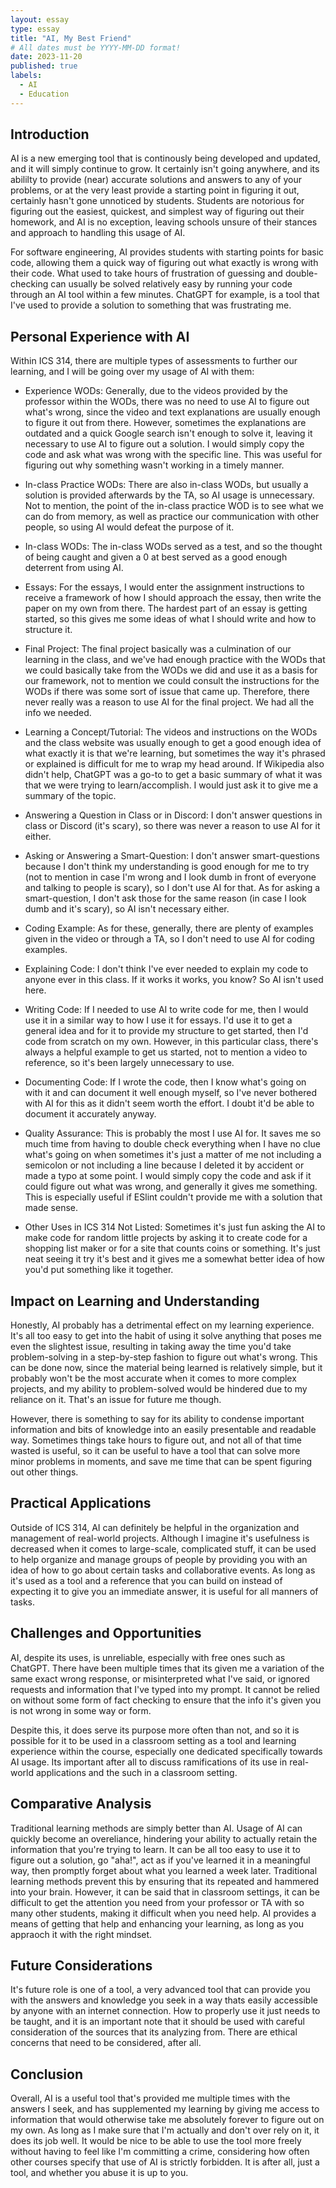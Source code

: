 ```yaml
---
layout: essay
type: essay
title: "AI, My Best Friend"
# All dates must be YYYY-MM-DD format!
date: 2023-11-20
published: true
labels:
  - AI
  - Education
---
```


## Introduction

AI is a new emerging tool that is continously being developed and updated, and it will simply continue to grow. It certainly isn't going anywhere, and its abililty to provide (near) accurate solutions and answers to any of your problems, or at the very least provide a starting point in figuring it out, certainly hasn't gone unnoticed by students. Students are notorious for figuring out the easiest, quickest, and simplest way of figuring out their homework, and AI is no exception, leaving schools unsure of their stances and approach to handling this usage of AI.

For software engineering, AI provides students with starting points for basic code, allowing them a quick way of figuring out what exactly is wrong with their code. What used to take hours of frustration of guessing and double-checking can usually be solved relatively easy by running your code through an AI tool within a few minutes. ChatGPT for example, is a tool that I've used to provide a solution to something that was frustrating me. 

## Personal Experience with AI

Within ICS 314, there are multiple types of assessments to further our learning, and I will be going over my usage of AI with them:

- Experience WODs: Generally, due to the videos provided by the professor within the WODs, there was no need to use AI to figure out what's wrong, since the video and text explanations are usually enough to figure it out from there. However, sometimes the explanations are outdated and a quick Google search isn't enough to solve it, leaving it necessary to use AI to figure out a solution. I would simply copy the code and ask what was wrong with the specific line. This was useful for figuring out why something wasn't working in a timely manner.

- In-class Practice WODs: There are also in-class WODs, but usually a solution is provided afterwards by the TA, so AI usage is unnecessary. Not to mention, the point of the in-class practice WOD is to see what we can do from memory, as well as practice our communication with other people, so using AI would defeat the purpose of it. 

- In-class WODs: The in-class WODs served as a test, and so the thought of being caught and given a 0 at best served as a good enough deterrent from using AI.

- Essays: For the essays, I would enter the assignment instructions to receive a framework of how I should approach the essay, then write the paper on my own from there. The hardest part of an essay is getting started, so this gives me some ideas of what I should write and how to structure it.

- Final Project: The final project basically was a culmination of our learning in the class, and we've had enough practice with the WODs that we could basically take from the WODs we did and use it as a basis for our framework, not to mention we could consult the instructions for the WODs if there was some sort of issue that came up. Therefore, there never really was a reason to use AI for the final project. We had all the info we needed.

- Learning a Concept/Tutorial: The videos and instructions on the WODs and the class website was usually enough to get a good enough idea of what exactly it is that we're learning, but sometimes the way it's phrased or explained is difficult for me to wrap my head around. If Wikipedia also didn't help, ChatGPT was a go-to to get a basic summary of what it was that we were trying to learn/accomplish. I would just ask it to give me a summary of the topic.

- Answering a Question in Class or in Discord: I don't answer questions in class or Discord (it's scary), so there was never a reason to use AI for it either.

- Asking or Answering a Smart-Question: I don't answer smart-questions because I don't think my understanding is good enough for me to try (not to mention in case I'm wrong and I look dumb in front of everyone and talking to people is scary), so I don't use AI for that. As for asking a smart-question, I don't ask those for the same reason (in case I look dumb and it's scary), so AI isn't necessary either. 

- Coding Example: As for these, generally, there are plenty of examples given in the video or through a TA, so I don't need to use AI for coding examples.

- Explaining Code: I don't think I've ever needed to explain my code to anyone ever in this class. If it works it works, you know? So AI isn't used here.

- Writing Code: If I needed to use AI to write code for me, then I would use it in a similar way to how I use it for essays. I'd use it to get a general idea and for it to provide my structure to get started, then I'd code from scratch on my own. However, in this particular class, there's always a helpful example to get us started, not to mention a video to reference, so it's been largely unnecessary to use.

- Documenting Code: If I wrote the code, then I know what's going on with it and can document it well enough myself, so I've never bothered with AI for this as it didn't seem worth the effort. I doubt it'd be able to document it accurately anyway.

- Quality Assurance: This is probably the most I use AI for. It saves me so much time from having to double check everything when I have no clue what's going on when sometimes it's just a matter of me not including a semicolon or not including a line because I deleted it by accident or made a typo at some point. I would simply copy the code and ask if it could figure out what was wrong, and generally it gives me something. This is especially useful if ESlint couldn't provide me with a solution that made sense.

- Other Uses in ICS 314 Not Listed: Sometimes it's just fun asking the AI to make code for random little projects by asking it to create code for a shopping list maker or for a site that counts coins or something. It's just neat seeing it try it's best and it gives me a somewhat better idea of how you'd put something like it together.

## Impact on Learning and Understanding

Honestly, AI probably has a detrimental effect on my learning experience. It's all too easy to get into the habit of using it solve anything that poses me even the slightest issue, resulting in taking away the time you'd take problem-solving in a step-by-step fashion to figure out what's wrong. This can be done now, since the material being learned is relatively simple, but it probably won't be the most accurate when it comes to more complex projects, and my ability to problem-solved would be hindered due to my reliance on it. That's an issue for future me though.

However, there is something to say for its ability to condense important information and bits of knowledge into an easily presentable and readable way. Sometimes things take hours to figure out, and not all of that time wasted is useful, so it can be useful to have a tool that can solve more minor problems in moments, and save me time that can be spent figuring out other things. 

## Practical Applications

Outside of ICS 314, AI can definitely be helpful in the organization and management of real-world projects. Although I imagine it's usefulness is decreased when it comes to large-scale, complicated stuff, it can be used to help organize and manage groups of people by providing you with an idea of how to go about certain tasks and collaborative events. As long as it's used as a tool and a reference that you can build on instead of expecting it to give you an immediate answer, it is useful for all manners of tasks.

## Challenges and Opportunities

AI, despite its uses, is unreliable, especially with free ones such as ChatGPT. There have been multiple times that its given me a variation of the same exact wrong response, or misinterpreted what I've said, or ignored requests and information that I've typed into my prompt. It cannot be relied on without some form of fact checking to ensure that the info it's given you is not wrong in some way or form. 

Despite this, it does serve its purpose more often than not, and so it is possible for it to be used in a classroom setting as a tool and learning experience within the course, especially one dedicated specifically towards AI usage. Its important after all to discuss ramifications of its use in real-world applications and the such in a classroom setting.

## Comparative Analysis

Traditional learning methods are simply better than AI. Usage of AI can quickly become an overeliance, hindering your ability to actually retain the information that you're trying to learn. It can be all too easy to use it to figure out a solution, go "aha!", act as if you've learned it in a meaningful way, then promptly forget about what you learned a week later. Traditional learning methods prevent this by ensuring that its repeated and hammered into your brain. However, it can be said that in classroom settings, it can be difficult to get the attention you need from your professor or TA with so many other students, making it difficult when you need help. AI provides a means of getting that help and enhancing your learning, as long as you appraoch it with the right mindset.

## Future Considerations

It's future role is one of a tool, a very advanced tool that can provide you with the answers and knowledge you seek in a way thats easily accessible by anyone with an internet connection. How to properly use it just needs to be taught, and it is an important note that it should be used with careful consideration of the sources that its analyzing from. There are ethical concerns that need to be considered, after all.

## Conclusion

Overall, AI is a useful tool that's provided me multiple times with the answers I seek, and has supplemented my learning by giving me access to information that would otherwise take me absolutely forever to figure out on my own. As long as I make sure that I'm actually and don't over rely on it, it does its job well. It would be nice to be able to use the tool more freely without having to feel like I'm committing a crime, considering how often other courses specify that use of AI is strictly forbidden. It is after all, just a tool, and whether you abuse it is up to you.
